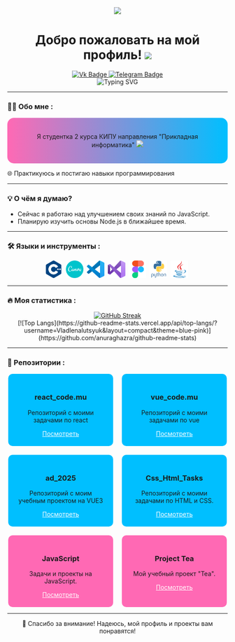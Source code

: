 <div id="header" align="center">
  <img src="https://i.giphy.com/media/v1.Y2lkPTc5MGI3NjExNDE4eTk1dmMxMzV3eXUxYTlqdGR1YWphcHNoaDdoMW14em95MnZraCZlcD12MV9pbnRlcm5hbF9naWZfYnlfaWQmY3Q9Zw/9VYjDMWwMqTrsyiMnW/giphy.gif" width="300"/>
  <h1>Добро пожаловать на мой профиль! <img src="https://media.giphy.com/media/hvRJCLFzcasrR4ia7z/giphy.gif" width="30px"/></h1>
</div>

<div id="badges" align="center">
  <a href="https://vk.com/lutsyuk12">
    <img src="https://img.shields.io/badge/Vk-pink?style=for-the-badge&logo=vk&logoColor=blue" alt="Vk Badge"/>
  </a>
  <a href="https://t.me/vladlena_ll">
    <img src="https://img.shields.io/badge/Telegram-black?style=for-the-badge&logo=telegram&logoColor=pink" alt="Telegram Badge"/>
  </a>
</div>

<div align="center">
  <img src="https://readme-typing-svg.demolab.com?font=Fira+Code&size=25&duration=3000&pause=500&color=00BFFF&center=true&vCenter=true&width=700&lines=Я+обожаю+кодить!;Моя+цель+-+совершенствоваться+каждый+день!" alt="Typing SVG" />
</div>

---

### :woman_technologist: Обо мне :

<div style="background: linear-gradient(90deg, #FF69B4, #00BFFF); padding: 20px; border-radius: 15px;">
  <p align="center">Я студентка 2 курса КИПУ направления "Прикладная информатика" <img src="https://media.giphy.com/media/WUlplcMpOCEmTGBtBW/giphy.gif" width="30"> </p>
</div>

:globe_with_meridians:  Практикуюсь и постигаю навыки программирования

---

### 💡 О чём я думаю?
- Сейчас я работаю над улучшением своих знаний по JavaScript.
- Планирую изучить основы Node.js в ближайшее время.

---

### :hammer_and_wrench: Языки и инструменты :
<div align="center">
  <img src="https://github.com/devicons/devicon/blob/master/icons/cplusplus/cplusplus-plain.svg" title="C++" alt="C++" width="40" height="40"/>&nbsp;
  <img src="https://github.com/devicons/devicon/blob/master/icons/canva/canva-original.svg" title="Canva" alt="Canva" width="40" height="40"/>&nbsp;
  <img src="https://github.com/devicons/devicon/blob/master/icons/vscode/vscode-original.svg" title="VScode" alt="VScode" width="40" height="40"/>&nbsp;
  <img src="https://github.com/devicons/devicon/blob/master/icons/visualstudio/visualstudio-original.svg" title="Visual studio" alt="Visual studio" width="40" height="40"/>&nbsp;
  <img src="https://github.com/devicons/devicon/blob/master/icons/figma/figma-original.svg" title="Figma" alt="Figma" width="40" height="40"/>&nbsp;
  <img src="https://github.com/devicons/devicon/blob/master/icons/python/python-original-wordmark.svg" title="Python" alt="Python" width="40" height="40"/>&nbsp;
  <img src="https://github.com/devicons/devicon/blob/master/icons/java/java-original.svg" title="JavaScript" alt="JavaScript" width="40" height="40"/>&nbsp;
</div>

---

### :fire: Моя статистика :
<div align="center">
  <a href="https://git.io/streak-stats"><img src="https://streak-stats.demolab.com?user=Vladlenalutsyuk&theme=transparent" alt="GitHub Streak" /></a>
  <br>
  [![Top Langs](https://github-readme-stats.vercel.app/api/top-langs/?username=Vladlenalutsyuk&layout=compact&theme=blue-pink)](https://github.com/anuraghazra/github-readme-stats)
</div>

---

### :round_pushpin: Репозитории :
<div style="display: flex; justify-content: center; gap: 20px; flex-wrap: wrap;">
  <div style="background: #00BFFF; padding: 20px; border-radius: 10px; width: 200px; text-align: center;">
    <h3>react_code.mu</h3>
    <p>Репозиторий с моими задачами по react</p>
    <a href="https://github.com/Vladlenalutsyuk/react_code.mu" style="color: white;">Посмотреть</a>
  </div>
   <div style="background: #00BFFF; padding: 20px; border-radius: 10px; width: 200px; text-align: center;">
    <h3>vue_code.mu</h3>
    <p>Репозиторий с моими задачами по vue</p>
    <a href="https://github.com/Vladlenalutsyuk/vue_code.mu" style="color: white;">Посмотреть</a>
  </div>
  <div style="background: #00BFFF; padding: 20px; border-radius: 10px; width: 200px; text-align: center;">
    <h3>ad_2025</h3>
    <p>Репозиторий с моим учебным проектом на VUE3</p>
    <a href="https://github.com/Vladlenalutsyuk/ad_2025" style="color: white;">Посмотреть</a>
  </div>
  <div style="background: #00BFFF; padding: 20px; border-radius: 10px; width: 200px; text-align: center;">
    <h3>Css_Html_Tasks</h3>
    <p>Репозиторий с моими задачами по HTML и CSS.</p>
    <a href="https://github.com/Vladlenalutsyuk/css_html_tasks" style="color: white;">Посмотреть</a>
  </div>
  <div style="background: #FF69B4; padding: 20px; border-radius: 10px; width: 200px; text-align: center;">
    <h3>JavaScript</h3>
    <p>Задачи и проекты на JavaScript.</p>
    <a href="https://github.com/Vladlenalutsyuk/JavaScript" style="color: white;">Посмотреть</a>
  </div>
  <div style="background: #FF69B4; padding: 20px; border-radius: 10px; width: 200px; text-align: center;">
    <h3>Project Tea</h3>
    <p>Мой учебный проект "Tea".</p>
    <a href="https://github.com/Vladlenalutsyuk/tea" style="color: white;">Посмотреть</a>
  </div>
</div>

---

<div align="center">
  🎉 Спасибо за внимание! Надеюсь, мой профиль и проекты вам понравятся! 
</div>
